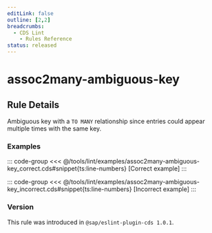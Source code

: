 ```yaml
---
editLink: false
outline: [2,2]
breadcrumbs:
  - CDS Lint
    - Rules Reference
status: released
---
```


<script setup>
  import PlaygroundBadge from '../../../.vitepress/theme/components/PlaygroundBadge.vue'
</script>

# assoc2many-ambiguous-key

## Rule Details

Ambiguous key with a `TO MANY` relationship since entries could appear multiple times with the same key.

### Examples

::: code-group
<<< @/tools/lint/examples/assoc2many-ambiguous-key_correct.cds#snippet{ts:line-numbers} [Correct example]
:::
<PlaygroundBadge
  name="assoc2many-ambiguous-key"
  kind="correct"
  :rules="{'@sap/cds/assoc2many-ambiguous-key': ['warn', 'show']}"
/>

::: code-group
<<< @/tools/lint/examples/assoc2many-ambiguous-key_incorrect.cds#snippet{ts:line-numbers} [Incorrect example]
:::
<PlaygroundBadge
  name="assoc2many-ambiguous-key"
  kind="incorrect"
  :rules="{'@sap/cds/assoc2many-ambiguous-key': ['warn', 'show']}"
/>

### Version
This rule was introduced in `@sap/eslint-plugin-cds 1.0.1`.

<!--
### Resources
[Rule source](https://github.tools.sap/cap/eslint-plugin-cds/tree/main/lib/rules/assoc2many-ambiguous-key.js)
-->
